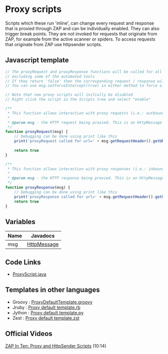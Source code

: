 Proxy scripts
=============

Scripts which these run 'inline', can change every request and response that is proxied through ZAP and can be individually enabled. 
They can also trigger break points. 
They are not invoked for requests that originate from ZAP, for example from the active scanner or spiders.
To access requests that originate from ZAP use httpsender scripts.

## Javascript template

```javascript
// The proxyRequest and proxyResponse functions will be called for all requests  and responses made via ZAP, 
// excluding some of the automated tools
// If they return 'false' then the corresponding request / response will be dropped. 
// You can use msg.setForceIntercept(true) in either method to force a break point

// Note that new proxy scripts will initially be disabled
// Right click the script in the Scripts tree and select "enable"  

/**
 * This function allows interaction with proxy requests (i.e.: outbound from the browser/client to the server).
 * 
 * @param msg - the HTTP request being proxied. This is an HttpMessage object.
 */
function proxyRequest(msg) {
	// Debugging can be done using print like this
	print('proxyRequest called for url=' + msg.getRequestHeader().getURI().toString())
	
	return true
}

/**
 * This function allows interaction with proxy responses (i.e.: inbound from the server to the browser/client).
 * 
 * @param msg - the HTTP response being proxied. This is an HttpMessage object.
 */
function proxyResponse(msg) {
	// Debugging can be done using print like this
	print('proxyResponse called for url=' + msg.getRequestHeader().getURI().toString())
	return true
}
```
## Variables
| Name | Javadocs |
| --- | --- |
| msg | [HttpMessage](https://static.javadoc.io/org.zaproxy/zap/latest/org/parosproxy/paros/network/HttpMessage.html) |

## Code Links
* [ProxyScript.java](https://github.com/zaproxy/zaproxy/blob/main/zap/src/main/java/org/zaproxy/zap/extension/script/ProxyScript.java)

## Templates in other languages

* Groovy : [ProxyDefaultTemplate.groovy](https://github.com/zaproxy/zap-extensions/blob/main/addOns/groovy/src/main/zapHomeFiles/scripts/templates/proxy/ProxyDefaultTemplate.groovy)
* Jruby : [Proxy default template.rb](https://github.com/zaproxy/zap-extensions/blob/main/addOns/jruby/src/main/zapHomeFiles/scripts/templates/proxy/Proxy%20default%20template.rb)
* Jython : [Proxy default template.py](https://github.com/zaproxy/zap-extensions/blob/main/addOns/jython/src/main/zapHomeFiles/scripts/templates/proxy/Proxy%20default%20template.py)
* Zest : [Proxy default template.zst](https://github.com/zaproxy/zap-extensions/blob/main/addOns/zest/src/main/zapHomeFiles/scripts/templates/proxy/Proxy%20default%20template.zst)


## Official Videos

[ZAP In Ten: Proxy and HttpSender Scripts](https://play.sonatype.com/watch/4no8EY1iB8RdnQLPFpYi2a) (10:14)

